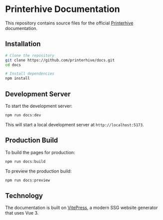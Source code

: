 # Printerhive Documentation

This repository contains source files for the official [Printerhive](https://printerhive.com) documentation.

## Installation

```bash
# Clone the repository
git clone https://github.com/printerhive/docs.git
cd docs

# Install dependencies
npm install
```

## Development Server

To start the development server:

```bash
npm run docs:dev
```

This will start a local development server at `http://localhost:5173`.

## Production Build

To build the pages for production:

```bash
npm run docs:build
```

To preview the production build:

```bash
npm run docs:preview
```

## Technology

The documentation is built on [VitePress](https://vitepress.dev/), a modern SSG website generator that uses Vue 3. 